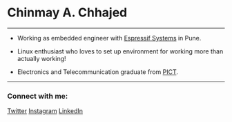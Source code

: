 # Chinmay A. Chhajed

* * *

*   Working as embedded engineer with [Espressif Systems](https://www.espressif.com/) in Pune.

*   Linux enthusiast who loves to set up environment for working more than actually working!

*   Electronics and Telecommunication graduate from [PICT](https://www.pict.edu).

* * *
### Connect with me:

[Twitter](http://www.twitter.com/chhajedji)        [Instagram](http://www.instagram.com/chhajedji)        [LinkedIn](https://www.linkedin.com/in/chhajedji/)

</center>
